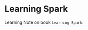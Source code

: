 <!-- README.md is generated from README.Rmd. -->
Learning Spark
==============

Learning Note on book `Learning Spark`.
